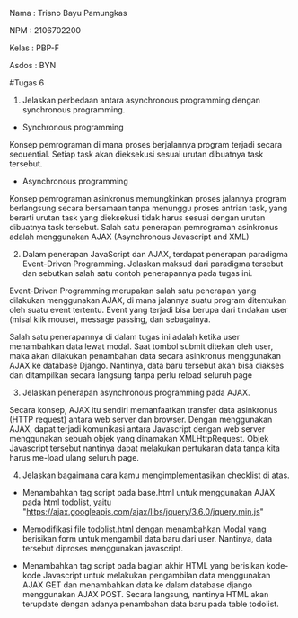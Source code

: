 Nama    : Trisno Bayu Pamungkas

NPM     : 2106702200

Kelas   : PBP-F

Asdos   : BYN



#Tugas 6

1) Jelaskan perbedaan antara asynchronous programming dengan synchronous programming.


- Synchronous programming

Konsep pemrograman di mana proses berjalannya program terjadi secara sequential. Setiap task akan dieksekusi sesuai urutan dibuatnya task tersebut.

- Asynchronous programming

Konsep pemrograman asinkronus memungkinkan proses jalannya program berlangsung secara bersamaan tanpa menunggu proses antrian task, yang berarti urutan task yang dieksekusi tidak harus sesuai dengan urutan dibuatnya task tersebut. Salah satu penerapan pemrograman asinkronus adalah menggunakan AJAX (Asynchronous Javascript and XML)

2) Dalam penerapan JavaScript dan AJAX, terdapat penerapan paradigma Event-Driven Programming. Jelaskan maksud dari paradigma tersebut dan sebutkan salah satu contoh penerapannya pada tugas ini.


Event-Driven Programming merupakan salah satu penerapan yang dilakukan menggunakan AJAX, di mana jalannya suatu program ditentukan oleh suatu event tertentu. Event yang terjadi bisa berupa dari tindakan user (misal klik mouse), message passing, dan sebagainya.

Salah satu penerapannya di dalam tugas ini adalah ketika user menambahkan data lewat modal. Saat tombol submit ditekan oleh user, maka akan dilakukan penambahan data secara asinkronus menggunakan AJAX ke database Django. Nantinya, data baru tersebut akan bisa diakses dan ditampilkan secara langsung tanpa perlu reload seluruh page

3) Jelaskan penerapan asynchronous programming pada AJAX.


Secara konsep, AJAX itu sendiri memanfaatkan transfer data asinkronus (HTTP request) antara web server dan browser. Dengan menggunakan AJAX, dapat terjadi komunikasi antara Javascript dengan web server menggunakan sebuah objek yang dinamakan XMLHttpRequest. Objek Javascript tersebut nantinya dapat melakukan pertukaran data tanpa kita harus me-load ulang seluruh page.


4) Jelaskan bagaimana cara kamu mengimplementasikan checklist di atas.


- Menambahkan tag script pada base.html untuk menggunakan AJAX pada html todolist, yaitu "https://ajax.googleapis.com/ajax/libs/jquery/3.6.0/jquery.min.js"


- Memodifikasi file todolist.html dengan menambahkan Modal yang berisikan form untuk mengambil data baru dari user. Nantinya, data tersebut diproses menggunakan javascript. 


- Menambahkan tag script pada bagian akhir HTML yang berisikan kode-kode Javascript untuk melakukan pengambilan data menggunakan AJAX GET dan menambahkan data ke dalam database django menggunakan AJAX POST. Secara langsung, nantinya HTML akan terupdate dengan adanya penambahan data baru pada table todolist.



